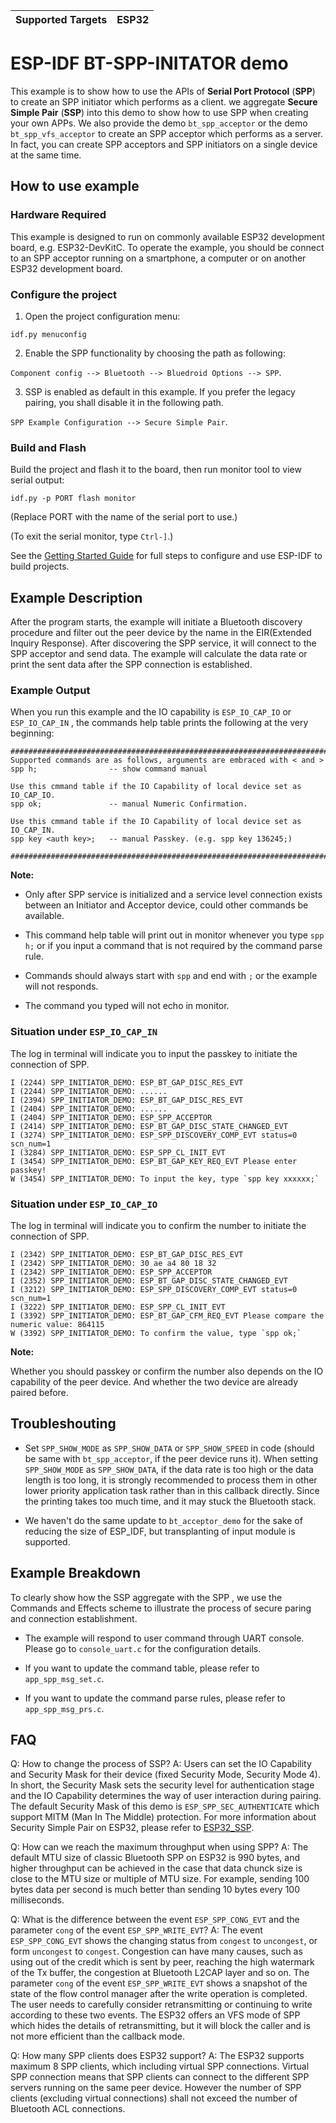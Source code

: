 | Supported Targets | ESP32 |
| ----------------- | ----- |

# ESP-IDF BT-SPP-INITATOR demo

This example is to show how to use the APIs of **Serial Port Protocol** (**SPP**) to create an SPP initiator which performs as a client. we aggregate **Secure Simple Pair** (**SSP**) into this demo to show how to use SPP when creating your own APPs. We also provide the demo `bt_spp_acceptor` or the demo `bt_spp_vfs_acceptor` to create an SPP acceptor which performs as a server. In fact, you can create SPP acceptors and SPP initiators on a single device at the same time.

## How to use example

### Hardware Required

This example is designed to run on commonly available ESP32 development board, e.g. ESP32-DevKitC. To operate the example, you should be connect to an SPP acceptor running on a smartphone, a computer or on another ESP32 development board.

### Configure the project
1. Open the project configuration menu:
```
idf.py menuconfig
```

2. Enable the SPP functionality by choosing the path as following:

`Component config --> Bluetooth --> Bluedroid Options --> SPP`.

3. SSP is enabled as default in this example. If you prefer the legacy pairing, you shall disable it in the following path.

`SPP Example Configuration --> Secure Simple Pair`.


### Build and Flash

Build the project and flash it to the board, then run monitor tool to view serial output:

```
idf.py -p PORT flash monitor
```

(Replace PORT with the name of the serial port to use.)

(To exit the serial monitor, type ``Ctrl-]``.)

See the [Getting Started Guide](https://docs.espressif.com/projects/esp-idf/en/latest/get-started/index.html) for full steps to configure and use ESP-IDF to build projects.

## Example Description

After the program starts, the example will initiate a Bluetooth discovery procedure and filter out the peer device by the name in the EIR(Extended Inquiry Response). After discovering the SPP service, it will connect to the SPP acceptor and send data. The example will calculate the data rate or print the sent data after the SPP connection is established.
### Example Output

When you run this example and the IO capability is `ESP_IO_CAP_IO` or `ESP_IO_CAP_IN` , the commands help table prints the following at the very beginning:

```
########################################################################
Supported commands are as follows, arguments are embraced with < and >
spp h;                -- show command manual

Use this cmmand table if the IO Capability of local device set as IO_CAP_IO.
spp ok;               -- manual Numeric Confirmation.

Use this cmmand table if the IO Capability of local device set as IO_CAP_IN.
spp key <auth key>;   -- manual Passkey. (e.g. spp key 136245;)

########################################################################
```

**Note:**

- Only after SPP service is initialized and a service level connection exists between an Initiator and Acceptor device, could other commands be available.
- This command help table will print out in monitor whenever you type `spp h;` or if you input a command that is not required by the command parse rule.

- Commands should always start with `spp` and end with `;` or the example will not responds.

- The command you typed will not echo in monitor.

### Situation under `ESP_IO_CAP_IN`

The log in terminal will indicate you to input the passkey to initiate the connection of SPP.

```
I (2244) SPP_INITIATOR_DEMO: ESP_BT_GAP_DISC_RES_EVT
I (2244) SPP_INITIATOR_DEMO: ......
I (2394) SPP_INITIATOR_DEMO: ESP_BT_GAP_DISC_RES_EVT
I (2404) SPP_INITIATOR_DEMO: ......
I (2404) SPP_INITIATOR_DEMO: ESP_SPP_ACCEPTOR
I (2414) SPP_INITIATOR_DEMO: ESP_BT_GAP_DISC_STATE_CHANGED_EVT
I (3274) SPP_INITIATOR_DEMO: ESP_SPP_DISCOVERY_COMP_EVT status=0 scn_num=1
I (3284) SPP_INITIATOR_DEMO: ESP_SPP_CL_INIT_EVT
I (3454) SPP_INITIATOR_DEMO: ESP_BT_GAP_KEY_REQ_EVT Please enter passkey!
W (3454) SPP_INITIATOR_DEMO: To input the key, type `spp key xxxxxx;`
```

### Situation under `ESP_IO_CAP_IO`

The log in terminal will indicate you to confirm the number to initiate the connection of SPP.

```
I (2342) SPP_INITIATOR_DEMO: ESP_BT_GAP_DISC_RES_EVT
I (2342) SPP_INITIATOR_DEMO: 30 ae a4 80 18 32
I (2342) SPP_INITIATOR_DEMO: ESP_SPP_ACCEPTOR
I (2352) SPP_INITIATOR_DEMO: ESP_BT_GAP_DISC_STATE_CHANGED_EVT
I (3212) SPP_INITIATOR_DEMO: ESP_SPP_DISCOVERY_COMP_EVT status=0 scn_num=1
I (3222) SPP_INITIATOR_DEMO: ESP_SPP_CL_INIT_EVT
I (3392) SPP_INITIATOR_DEMO: ESP_BT_GAP_CFM_REQ_EVT Please compare the numeric value: 864115
W (3392) SPP_INITIATOR_DEMO: To confirm the value, type `spp ok;`
```

**Note:**

Whether you should passkey or confirm the number also depends on the IO capability of the peer device. And whether the two device are already paired before.

## Troubleshouting

- Set `SPP_SHOW_MODE` as `SPP_SHOW_DATA` or `SPP_SHOW_SPEED` in code (should be same with `bt_spp_acceptor`, if the peer device runs it). When setting `SPP_SHOW_MODE` as `SPP_SHOW_DATA`, if the data rate is too high or the data length is too long, it is strongly recommended to process them in other lower priority application task rather than in this callback directly. Since the printing takes too much time, and it may stuck the Bluetooth stack.

- We haven't do the same update to `bt_acceptor_demo` for the sake of reducing the size of ESP_IDF, but transplanting of input module is supported.

## Example Breakdown

To clearly show how the SSP aggregate with the SPP , we use the Commands and Effects scheme to illustrate the process of secure paring and connection establishment.

- The example will respond to user command through UART console. Please go to `console_uart.c`  for the configuration details.

- If you want to update the command table, please refer to `app_spp_msg_set.c`.

- If you want to update the command parse rules, please refer to `app_spp_msg_prs.c`.

## FAQ
Q: How to change the process of SSP?
A: Users can set the IO Capability and Security Mask for their device (fixed Security Mode, Security Mode 4). In short, the Security Mask sets the security level for authentication stage and the IO Capability determines the way of user interaction during pairing. The default Security Mask of this demo is `ESP_SPP_SEC_AUTHENTICATE` which support MITM (Man In The Middle) protection. For more information about Security Simple Pair on ESP32, please refer to [ESP32_SSP](../bt_spp_acceptor/ESP32_SSP.md).

Q: How can we reach the maximum throughput when using SPP?
A: The default MTU size of classic Bluetooth SPP on ESP32 is 990 bytes, and higher throughput can be achieved in the case that data chunck size is close to the MTU size or multiple of MTU size. For example, sending 100 bytes data per second is much better than sending 10 bytes every 100 milliseconds.

Q: What is the difference between the event `ESP_SPP_CONG_EVT` and the parameter `cong` of the event `ESP_SPP_WRITE_EVT`?
A: The event `ESP_SPP_CONG_EVT` shows the changing status from `congest` to `uncongest`, or form `uncongest` to `congest`. Congestion can have many causes, such as using out of the credit which is sent by peer, reaching the high watermark of the Tx buffer, the congestion at Bluetooth L2CAP layer and so on. The parameter `cong` of the event `ESP_SPP_WRITE_EVT` shows a snapshot of the state of the flow control manager after the write operation is completed. The user needs to carefully consider retransmitting or continuing to write according to these two events. The ESP32 offers an VFS mode of SPP which hides the details of retransmitting, but it will block the caller and is not more efficient than the callback mode.

Q: How many SPP clients does ESP32 support?
A: The ESP32 supports maximum 8 SPP clients, which including virtual SPP connections. Virtual SPP connection means that SPP clients can connect to the different SPP servers running on the same peer device. However the number of SPP clients (excluding virtual connections) shall not exceed the number of Bluetooth ACL connections.
